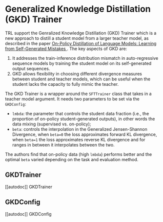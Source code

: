 # Generalized Knowledge Distillation (GKD) Trainer

TRL support the Genralized Knowledge Distillation (GKD) Trainer which is a new approach to distill a student model from a larger teacher model, as described in the paper [On-Policy Distillation of Language Models: Learning from Self-Generated Mistakes
](https://arxiv.org/abs/2306.13649).  The key aspects of GKD are:
1. It addresses the train-inference distribution mismatch in auto-regressive sequence models by training the student model on its self-generated output sequences.
2. GKD allows flexibility in choosing different divergence measures between student and teacher models, which can be useful when the student lacks the capacity to fully mimic the teacher.

The GKD Trainer is a wrapper around the `SFTTrainer` class that takes in a teacher model argument. It needs two parameters to be set via the `GKDConfig`:
* `lmbda`:  the parameter that controls the student data fraction (i.e., the proportion of on-policy student-generated outputs), in other words the data mixing (supervised vs. on-policy);
* `beta`: controls the interpolation in the Generalized Jensen-Shannon Divergence, when `beta=0` the loss approximates forward KL divergence,  when `beta=1` the loss approximates reverse KL divergence and for ranges in between it interpolates between the two.

The authors find that on-policy data (high `lmbda`) performs better and the optimal `beta` varied depending on the task and evaluation method.

## GKDTrainer

[[autodoc]] GKDTrainer

## GKDConfig

[[autodoc]] GKDConfig
